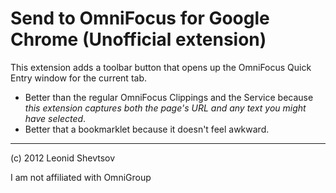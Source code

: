 # Send to OmniFocus for Google Chrome (Unofficial extension) 

This extension adds a toolbar button that opens up the OmniFocus Quick Entry window for the current tab.

* Better than the regular OmniFocus Clippings and the Service because *this extension captures both the page's URL and any text you might have selected*.
* Better that a bookmarklet because it doesn't feel awkward.

* * *

(c) 2012 Leonid Shevtsov

I am not affiliated with OmniGroup
